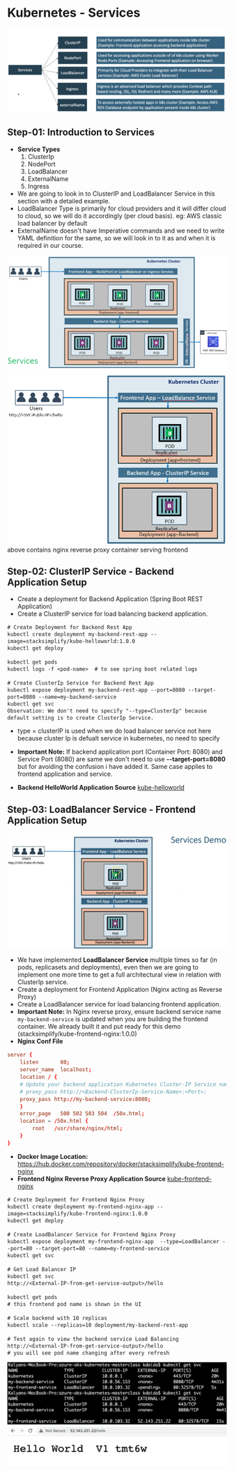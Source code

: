 # Kubernetes - Services

![alt text](image.png)

## Step-01: Introduction to Services

- **Service Types**
  1. ClusterIp
  2. NodePort
  3. LoadBalancer
  4. ExternalName
  5. Ingress
- We are going to look in to ClusterIP and LoadBalancer Service in this section with a detailed example.
- LoadBalancer Type is primarily for cloud providers and it will differ cloud to cloud, so we will do it accordingly (per cloud basis). eg: AWS classic load balancer by default
- ExternalName doesn't have Imperative commands and we need to write YAML definition for the same, so we will look in to it as and when it is required in our course.

![alt text](image-1.png)
![alt text](image-2.png)
above contains nginx reverse proxy container serving frontend

## Step-02: ClusterIP Service - Backend Application Setup

- Create a deployment for Backend Application (Spring Boot REST Application)
- Create a ClusterIP service for load balancing backend application.

```
# Create Deployment for Backend Rest App
kubectl create deployment my-backend-rest-app --image=stacksimplify/kube-helloworld:1.0.0
kubectl get deploy

kubectl get pods
kubectl logs -f <pod-name>  # to see spring boot related logs

# Create ClusterIp Service for Backend Rest App
kubectl expose deployment my-backend-rest-app --port=8080 --target-port=8080 --name=my-backend-service
kubectl get svc
Observation: We don't need to specify "--type=ClusterIp" because default setting is to create ClusterIp Service.
```

- type = clusterIP is used when we do load balancer service not here because cluster Ip is defualt service in kubernetes, no need to specify

* **Important Note:** If backend application port (Container Port: 8080) and Service Port (8080) are same we don't need to use **--target-port=8080** but for avoiding the confusion i have added it. Same case applies to frontend application and service.

* **Backend HelloWorld Application Source** [kube-helloworld](https://github.com/stacksimplify/kubernetes-fundamentals/tree/master/00-Docker-Images/02-kube-backend-helloworld-springboot/kube-helloworld)

## Step-03: LoadBalancer Service - Frontend Application Setup

![alt text](image-3.png)

- We have implemented **LoadBalancer Service** multiple times so far (in pods, replicasets and deployments), even then we are going to implement one more time to get a full architectural view in relation with ClusterIp service.
- Create a deployment for Frontend Application (Nginx acting as Reverse Proxy)
- Create a LoadBalancer service for load balancing frontend application.
- **Important Note:** In Nginx reverse proxy, ensure backend service name `my-backend-service` is updated when you are building the frontend container. We already built it and put ready for this demo (stacksimplify/kube-frontend-nginx:1.0.0)
- **Nginx Conf File**

```conf
server {
    listen       80;
    server_name  localhost;
    location / {
    # Update your backend application Kubernetes Cluster-IP Service name  and port below
    # proxy_pass http://<Backend-ClusterIp-Service-Name>:<Port>;
    proxy_pass http://my-backend-service:8080;
    }
    error_page   500 502 503 504  /50x.html;
    location = /50x.html {
        root   /usr/share/nginx/html;
    }
}
```

- **Docker Image Location:** https://hub.docker.com/repository/docker/stacksimplify/kube-frontend-nginx
- **Frontend Nginx Reverse Proxy Application Source** [kube-frontend-nginx](https://github.com/stacksimplify/kubernetes-fundamentals/tree/master/00-Docker-Images/03-kube-frontend-nginx)

```
# Create Deployment for Frontend Nginx Proxy
kubectl create deployment my-frontend-nginx-app --image=stacksimplify/kube-frontend-nginx:1.0.0
kubectl get deploy

# Create LoadBalancer Service for Frontend Nginx Proxy
kubectl expose deployment my-frontend-nginx-app  --type=LoadBalancer --port=80 --target-port=80 --name=my-frontend-service
kubectl get svc

# Get Load Balancer IP
kubectl get svc
http://<External-IP-from-get-service-output>/hello

kubectl get pods
# this frontend pod name is shown in the UI

# Scale backend with 10 replicas
kubectl scale --replicas=10 deployment/my-backend-rest-app

# Test again to view the backend service Load Balancing
http://<External-IP-from-get-service-output>/hello
# you will see pod name changing after every refresh
```

![alt text](image-4.png)
![alt text](image-5.png)
